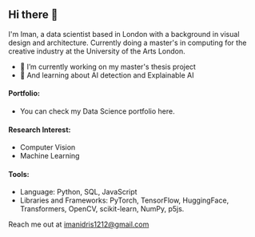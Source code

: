 ## Hi there 👋

I'm Iman, a data scientist based in London with a background in visual design and architecture. Currently doing a master's in computing for the creative industry at the University of the Arts London.


- 🔭 I’m currently working on my master's thesis project 
- 🌱 And learning about AI detection and Explainable AI 



#### Portfolio:
- You can check my Data Science portfolio here.
  
#### Research Interest:
- Computer Vision
- Machine Learning


#### Tools:
- Language: Python, SQL, JavaScript 
- Libraries and Frameworks: PyTorch, TensorFlow, HuggingFace, Transformers, OpenCV, scikit-learn, NumPy, p5js.

Reach me out at imanidris1212@gmail.com


<!-- 
Graphics (2D & 3D)
Human Computer Interaction

geometric machine learning
Computer Graphics
AI Safety
semantic image understanding
interactive real-time image processing
human-computer-interaction
image/signal analysis
responsible AI
Explainable AI
Object detection
… -->


